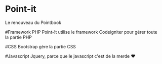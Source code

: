 Point-it
========

Le renouveau du Pointbook

#Framework PHP
Point-!t utilise le framework Codeigniter pour gérer toute la partie PHP

#CSS
Bootstrap gère la partie CSS

#Javascript
Jquery, parce que le javascript c'est de la merde ♥


